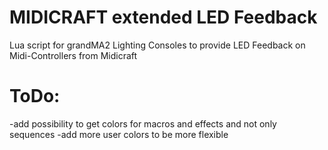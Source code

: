 # MIDICRAFT extended LED Feedback
Lua script for grandMA2 Lighting Consoles to provide LED Feedback on Midi-Controllers from Midicraft

# ToDo:
-add possibility to get colors for macros and effects and not only sequences
-add more user colors to be more flexible
